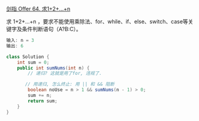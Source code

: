[剑指 Offer 64. 求1+2+…+n](https://leetcode-cn.com/problems/qiu-12n-lcof/)

求 1+2+...+n ，要求不能使用乘除法、for、while、if、else、switch、case等关键字及条件判断语句（A?B:C）。
```java
输入: n = 3
输出: 6
```


```java
class Solution {
    int sum = 0;
    public int sumNums(int n) {
        // 递归? 这就是用了for, 违规了.

       // 用递归, 怎么终止: 用 || 和 && 阻断
        boolean noUse = n > 1 && sumNums(n - 1) > 0;
        sum += n;
        return sum;
    }
}
```


